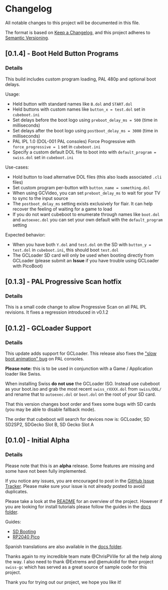 # Changelog

All notable changes to this project will be documented in this file.

The format is based on [Keep a Changelog](https://keepachangelog.com/en/1.0.0/),
and this project adheres to [Semantic Versioning](https://semver.org/spec/v2.0.0.html).

## [0.1.4] - Boot Held Button Programs

### Details
This build includes custom program loading, PAL 480p and optional boot delays.

Usage:
- Held button with standard names like `B.dol` and `START.dol`
- Held buttons with custom names like `button_x = test.dol` set in `cubeboot.ini`
- Set delays before the boot logo using `preboot_delay_ms = 500` (time in milliseconds)
- Set delays after the boot logo using `postboot_delay_ms = 3000` (time in milliseconds)
- PAL IPL 1.0 (DOL-001 PAL consoles) Force Progressive with `force_progressive = 1` set in `cubeboot.ini`
- Specify a custom default DOL file to boot into with `default_program = swiss.dol` set in `cubeboot.ini`

Use-cases:
- Hold button to load alternative DOL files (this also loads associated `.cli` files)
- Set custom program per-button with `button_name = something.dol`
- When using GCVideo, you can set `preboot_delay_ms` to wait for your TV to sync to the input source
- The `postboot_delay_ms` setting exists exclusively for flair. It can help recover the feeling of waiting for a game to load
- If you do not want cubeboot to enumerate through names like `boot.dol` and `autoexec.dol` you can set your own default with the `default_program` setting

Expected behavior:
- When you have both `Y.dol` and `test.dol` on the SD with `button_y = test.dol` in `cubeboot.ini`, this should boot `test.dol`
- The GCLoader SD card will only be used when booting directly from GCLoader (please submit an **Issue** if you have trouble using GCLoader with PicoBoot)

## [0.1.3] - PAL Progressive Scan hotfix
### Details

This is a small code change to allow Progressive Scan on all PAL IPL revisions.
It fixes a regression introduced in v0.1.2

## [0.1.2] - GCLoader Support
### Details

This update adds support for GCLoader. This release also fixes the ["slow boot animation" bug](https://github.com/OffBroadway/flippyboot-ipl/issues/5) on PAL consoles.

**Please note:** this is to be used in conjunction with a Game / Application loader like Swiss.

When installing Swiss **do not use** the GCLoader ISO. Instead use cubeboot as your boot.iso and grab the most recent `swiss_rXXXX.dol` from `swiss/DOL/` and rename that to `autoexec.dol` or `boot.dol` on the root of your SD card.

That this version changes boot order and fixes some bugs with SD cards (you may be able to disable fallback mode).

The order that cubeboot will search for devices now is: GCLoader, SD SD2SP2, SDGecko Slot B, SD Gecko Slot A

## [0.1.0] - Initial Alpha
### Details

Please note that this is an **alpha** release. Some features are missing and some have not been fully implemented.

If you notice any issues, you are encouraged to post in the [GitHub Issue Tracker](https://github.com/OffBroadway/flippyboot-ipl/issues). Please make sure your issue is not already posted to avoid duplicates.

Please take a look at the [README](./README.md) for an overview of the project. However if you are looking for install tutorials please follow the guides in the [docs folder](https://github.com/OffBroadway/flippyboot-ipl/tree/master/docs).

Guides:
- [SD Booting](./docs/SD_Boot.md)
- [RP2040 Pico](./docs/RP2040_Boot.md)


Spanish translations are also available in the [docs folder](https://github.com/OffBroadway/flippyboot-ipl/tree/master/docs).

Thanks again to my incredible team mate @ChrisPVille for all the help along the way.
I also need to thank @Extrems and @emukidid for their project `swiss-gc` which has served as a great source of sample code for this project.

Thank you for trying out our project, we hope you like it!
